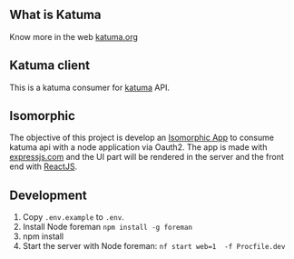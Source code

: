 ## What is Katuma
Know more in the web [katuma.org](http://katuma.org)

## Katuma client
This is a katuma consumer for [katuma](http://katuma.org) API.

## Isomorphic
The objective of this project is develop an [Isomorphic App](http://nerds.airbnb.com/isomorphic-javascript-future-web-apps/) to consume katuma api with a node application via Oauth2. The app is made with [expressjs.com](http://expressjs.com/) and the UI part will be rendered in the server and the front end with [ReactJS](http://facebook.github.io/react/).

## Development
1. Copy `.env.example` to `.env`.
2. Install Node foreman `npm install -g foreman`
3. npm install
4. Start the server with Node foreman: `nf start web=1  -f Procfile.dev`
